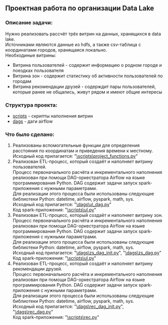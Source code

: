 ## Проектная работа по организации Data Lake

### Описание задачи:
Нужно реализовать рассчёт трёх витрин на данных, хранящихся в data lake.\
Источниками являются данные из hdfs, а также csv-таблица с координатами городов, хранящаяся локально.\
Необходиные витрины:
* Витрина пользователей - содержит информацию о родном городе и поездках пользователя
* Витрина зон - содержит статистику об активности пользователей по городам
* Витрина рекомендации друзей - содерждит пары пользователей, которые ранее не общались, живут рядом и имеют общие интересы

### Структура проекта:
* [scripts](https://github.com/PonomarevVladimir/Portfolio/tree/main/spark_project/scripts) - скрипты наполнения витрин
* [dags](https://github.com/PonomarevVladimir/Portfolio/tree/main/spark_project/dags) - даги airflow

### Что было сделано:
1. Реализованы вспомогательные функции для определения расстояния по координатам и приведения времени к местному.
Исходный код прилагается: "[\scripts\project_functions.py](https://github.com/PonomarevVladimir/Portfolio/blob/main/spark_project/scripts/project_functions.py)"
2. Реализован ETL-процесс, который создаёт и наполняет витрину пользователей.\
Процесс первоначального расчёта и инкрементального наполнения реализован при помощи DAG-оркестратора Airflow на языке программирования Python. DAG содержит задачи запуск spark-приложения с нужными параметрами.\
Для реализации этого процесса были использованы следующие библиотеки Python: datetime, airflow, pyspark, math, sys.\
Исходный код прилагается: "[\dags\ul_dag.py](https://github.com/PonomarevVladimir/Portfolio/blob/main/spark_project/dags/ul_dag.py)"\
Код spark-приложения: "[\scripts\ul.py](https://github.com/PonomarevVladimir/Portfolio/blob/main/spark_project/scripts/ul.py)"
3. Реализован ETL-процесс, который создаёт и наполняет витрину зон.\
Процесс первоначального расчёта и инкрементального наполнения реализован при помощи DAG-оркестратора Airflow на языке программирования Python. DAG содержит задачи запуск spark-приложения с нужными параметрами.\
Для реализации этого процесса были использованы следующие библиотеки Python: datetime, airflow, pyspark, math, sys.\
Исходный код прилагается: "[\dags\zs_dag_init.py](https://github.com/PonomarevVladimir/Portfolio/blob/main/spark_project/dags/zs_dag_init.py "Первоначальный расчёт")", "[\dags\zs_dag.py](https://github.com/PonomarevVladimir/Portfolio/blob/main/spark_project/dags/zs_dag.py "Инкрементальное обновление")"\
Код spark-приложения: "[\scripts\ul.py](https://github.com/PonomarevVladimir/Portfolio/blob/main/spark_project/scripts/zs.py)"
4. Реализован ETL-процесс, который создаёт и наполняет витрину рекомендации друзей.\
Процесс первоначального расчёта и инкрементального наполнения реализован при помощи DAG-оркестратора Airflow на языке программирования Python. DAG содержит задачи запуск spark-приложения с нужными параметрами.\
Для реализации этого процесса были использованы следующие библиотеки Python: datetime, airflow, pyspark, math, sys.\
Исходный код прилагается: "[\dags\rec_dag_init.py](https://github.com/PonomarevVladimir/Portfolio/blob/main/spark_project/dags/rec_dag_init.py "Первоначальный расчёт")", "[\dags\rec_dag.py](https://github.com/PonomarevVladimir/Portfolio/blob/main/spark_project/dags/rec_dag.py "Инкрементальное обновление")"\
Код spark-приложения: "[\scripts\rec.py](https://github.com/PonomarevVladimir/Portfolio/blob/main/spark_project/scripts/rec.py)"
